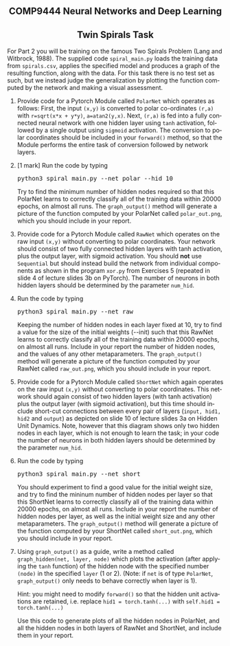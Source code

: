 
<!DOCTYPE HTML PUBLIC "-//IETF//DTD HTML 2.0//EN">
<HTML>
<HEAD>
</HEAD>
<BODY LANG="EN">
<h2 align=center>COMP9444 Neural Networks and Deep Learning</h2>
<h2 align=center>Twin Spirals Task</h2>
For Part 2 you will be training on the famous
Two Spirals Problem (Lang and Witbrock, 1988).
The supplied code
<code>spiral_main.py</code>
loads the training data from
<code>spirals.csv</code>,
applies the specified model and produces a graph of the resulting function,
along with the data.
For this task there is no test set as such,
but we instead judge the generalization
by plotting the function computed by the network
and making a visual assessment.
<ol>
<li> 
Provide code for a Pytorch Module called
<code>PolarNet</code>
which operates as follows:
First, the input <code>(x,y)</code> is converted
to polar co-ordinates <code>(r,a)</code> with
<code>r=sqrt(x*x + y*y)</code>, <code>a=atan2(y,x)</code>.
Next, <code>(r,a)</code> is fed into a 
fully connected neural network with one hidden layer using <code>tanh</code>
activation, followed by a single output using <code>sigmoid</code>
activation. The conversion to polar coordinates should be
included in your <code>forward()</code> method, so that the
Module performs the entire task of conversion followed by
network layers.
<p>
<li> [1 mark]
Run the code by typing
<pre>
python3 spiral_main.py --net polar --hid 10
</pre>
Try to find the minimum number of hidden nodes required
so that this PolarNet
learns to correctly classify all of the training data
within 20000 epochs, on almost all runs.
The <code>graph_output()</code> method will generate a picture of the function
computed by your PolarNet called <code>polar_out.png</code>,
which you should include in your report.
<p>
<li>
Provide code for a Pytorch Module called
<code>RawNet</code>
which operates on the raw input <code>(x,y)</code>
without converting to polar coordinates.
Your network should consist of two fully connected hidden layers
with tanh activation, plus the output layer, with sigmoid activation.
You should <b>not</b> use <code>Sequential</code> but should instead
build the network from individual components as shown
in the program <code>xor.py</code> from Exercises 5
(repeated in slide 4 of lecture slides 3b on PyTorch).
The number of neurons in both
hidden layers should be determined by the parameter <code>num_hid</code>.
<p>
<li> 
Run the code by typing
<pre>
python3 spiral_main.py --net raw
</pre>
Keeping the number of hidden nodes in each layer fixed at 10,
try to find a value for the size of the initial weights (--init)
such that this RawNet learns to correctly classify all of the training data
within 20000 epochs, on almost all runs.
Include in your report the number of hidden nodes,
and the values of any other metaparameters.
The <code>graph_output()</code> method will generate a picture of the function
computed by your RawNet called <code>raw_out.png</code>,
which you should include in your report.
<p>
<li> 
Provide code for a Pytorch Module called
<code>ShortNet</code>
which again operates on the raw input <code>(x,y)</code>
without converting to polar coordinates.
This network should again consist of two hidden layers (with tanh activation)
plus the output layer (with sigmoid activation),
but this time should include short-cut connections
between every pair of layers (<code>input, hid1, hid2</code> and <code>output</code>)
as depicted on slide 10 of lecture slides 3a on Hidden Unit Dynamics.
Note, however that this diagram shows only two hidden nodes in each
layer, which is not enough to learn the task;
in your code the number of neurons in both
hidden layers should be determined by the parameter <code>num_hid</code>.
<p>
<li> 
Run the code by typing
<pre>
python3 spiral_main.py --net short
</pre>
You should experiment to find a good value for the initial weight size,
and try to find the mininum number of hidden nodes per layer
so that this ShortNet
learns to correctly classify all of the training data
within 20000 epochs, on almost all runs.
Include in your report the number of hidden nodes per layer,
as well as the initial weight size and any other metaparameters.
The <code>graph_output()</code> method will generate a picture of the function
computed by your ShortNet called <code>short_out.png</code>,
which you should include in your report.
<p>
<li> 
Using <code>graph_output()</code> as a guide, write a method called
<code>graph_hidden(net, layer, node)</code>
which plots the activation
(after applying the <code>tanh</code> function) of
the hidden node with the specified number <code>(node)</code>
in the specified <code>layer</code> (1 or 2).
(Note: if <code>net</code> is of type <code>PolarNet</code>,
<code>graph_output()</code> only needs to behave correctly when layer is 1).
<p>
Hint: you might need to modify <code>forward()</code>
so that the hidden unit activations are retained, i.e.
replace <code>hid1 = torch.tanh(...)</code> with
<code>self.hid1 = torch.tanh(...)</code>
<p>
Use this code to generate plots of all the hidden nodes
in PolarNet, and all the hidden nodes in both layers of
RawNet and ShortNet,
and include them in your report.
</ol>

</ol>
</BODY>
</HTML>
